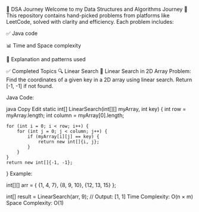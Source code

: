 📘 DSA Journey
Welcome to my Data Structures and Algorithms Journey 🚀
This repository contains hand-picked problems from platforms like LeetCode, solved with clarity and efficiency. Each problem includes:

✅ Java code

📊 Time and Space complexity

🧠 Explanation and patterns used

✅ Completed Topics
🔍 Linear Search
📌 Linear Search in 2D Array
Problem:
Find the coordinates of a given key in a 2D array using linear search. Return [-1, -1] if not found.

Java Code:

java
Copy
Edit
static int[] LinearSearch(int[][] myArray, int key) {
    int row = myArray.length;
    int column = myArray[0].length;

    for (int i = 0; i < row; i++) {
        for (int j = 0; j < column; j++) {
            if (myArray[i][j] == key) {
                return new int[]{i, j};
            }
        }
    }
    return new int[]{-1, -1};
}
Example:

int[][] arr = {
    {1, 4, 7},
    {8, 9, 10},
    {12, 13, 15}
};

int[] result = LinearSearch(arr, 9);
// Output: [1, 1]
Time Complexity: O(n × m)
Space Complexity: O(1)

